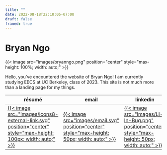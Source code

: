 ```yaml
---
title: ""
date: 2022-08-18T22:10:05-07:00
draft: false
framed: true
---
```


# Bryan Ngo

{{< image src="images/bryanngo.png" position="center" style="max-height: 100%; width: auto;" >}}

Hello, you’ve encountered the website of Bryan Ngo! I am currently studying EECS at UC Berkeley, class of 2023. This site is not much more than a landing page for my things.

| résumé                                                       | email                                                    | linkedin                                                        | github                                                      |
|--------------------------------------------------------------|----------------------------------------------------------|-----------------------------------------------------------------|-------------------------------------------------------------|
| [{{< image src="images/icons8-external-link.svg" position="center" style="max-height: 100px; width: auto;" >}}][resume] | [{{< image src="images/email.svg" position="center" style="max-height: 50px; width: auto;" >}}][email] | [{{< image src="images/LI-In-Bug.png" position="center" style="max-height: 50px; width: auto;" >}}][linkedin] | [{{< image src="images/gh-dark.svg" position="center" style="max-height: 100px; width: auto;" >}}][github] |

[resume]: https://drive.google.com/file/d/1g8jFVv6k7EdBwlvU-D20Tvd2VstazokB/view?usp=sharing
[email]: mailto:bryanngo@berkeley.edu
[linkedin]: https://www.linkedin.com/in/bryan-ngo-b47819194/
[github]: https://github.com/bdngo/

